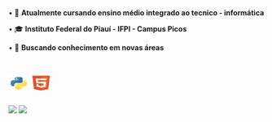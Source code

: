 ##

• 🚀 **Atualmente cursando ensino médio integrado ao tecnico - informática**

• 🎓 **Instituto Federal do Piauí - IFPI - Campus Picos**

• 🧠 **Buscando conhecimento em novas áreas**
##

<div style="display: inline_block"><br>
  <img align="center" alt="Rafa-Python" height="30" width="40" src="https://raw.githubusercontent.com/devicons/devicon/master/icons/python/python-original.svg">
  <img align="center" alt="Rafa-HTML" height="30" width="40" src="https://raw.githubusercontent.com/devicons/devicon/master/icons/html5/html5-original.svg">

</div>
  
  ##
 
<div> 
  <a href="https://instagram.com/antonioenzobz" target="_blank"><img src="https://img.shields.io/badge/-Instagram-%23E4405F?style=for-the-badge&logo=instagram&logoColor=white" target="_blank"></a>
  <a href = "mailto:antonioenzobezerra789@gmail.com"><img src="https://img.shields.io/badge/-Gmail-%23333?style=for-the-badge&logo=gmail&logoColor=white" target="_blank"></a>
  
</div>

